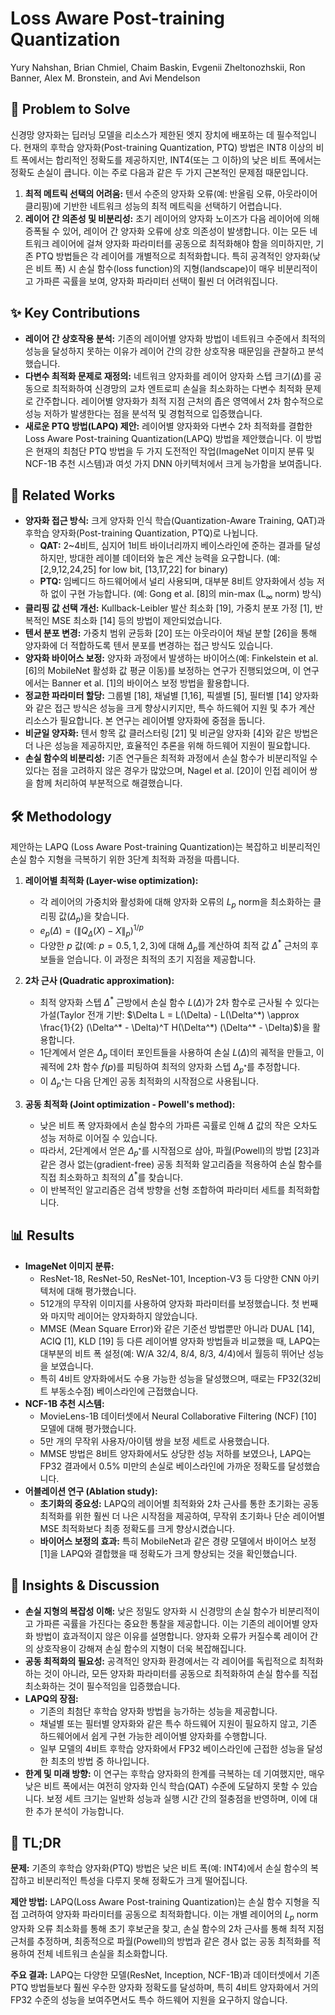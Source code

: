 # Loss Aware Post-training Quantization
Yury Nahshan, Brian Chmiel, Chaim Baskin, Evgenii Zheltonozhskii, Ron Banner, Alex M. Bronstein, and Avi Mendelson

## 🧩 Problem to Solve
신경망 양자화는 딥러닝 모델을 리소스가 제한된 엣지 장치에 배포하는 데 필수적입니다. 현재의 후학습 양자화(Post-training Quantization, PTQ) 방법은 INT8 이상의 비트 폭에서는 합리적인 정확도를 제공하지만, INT4(또는 그 이하)의 낮은 비트 폭에서는 정확도 손실이 큽니다. 이는 주로 다음과 같은 두 가지 근본적인 문제점 때문입니다.
1.  **최적 메트릭 선택의 어려움:** 텐서 수준의 양자화 오류(예: 반올림 오류, 아웃라이어 클리핑)에 기반한 네트워크 성능의 최적 메트릭을 선택하기 어렵습니다.
2.  **레이어 간 의존성 및 비분리성:** 초기 레이어의 양자화 노이즈가 다음 레이어에 의해 증폭될 수 있어, 레이어 간 양자화 오류에 상호 의존성이 발생합니다. 이는 모든 네트워크 레이어에 걸쳐 양자화 파라미터를 공동으로 최적화해야 함을 의미하지만, 기존 PTQ 방법들은 각 레이어를 개별적으로 최적화합니다. 특히 공격적인 양자화(낮은 비트 폭) 시 손실 함수(loss function)의 지형(landscape)이 매우 비분리적이고 가파른 곡률을 보여, 양자화 파라미터 선택이 훨씬 더 어려워집니다.

## ✨ Key Contributions
*   **레이어 간 상호작용 분석:** 기존의 레이어별 양자화 방법이 네트워크 수준에서 최적의 성능을 달성하지 못하는 이유가 레이어 간의 강한 상호작용 때문임을 관찰하고 분석했습니다.
*   **다변수 최적화 문제로 재정의:** 네트워크 양자화를 레이어 양자화 스텝 크기($\Delta$)를 공동으로 최적화하여 신경망의 교차 엔트로피 손실을 최소화하는 다변수 최적화 문제로 간주합니다. 레이어별 양자화가 최적 지점 근처의 좁은 영역에서 2차 함수적으로 성능 저하가 발생한다는 점을 분석적 및 경험적으로 입증했습니다.
*   **새로운 PTQ 방법(LAPQ) 제안:** 레이어별 양자화와 다변수 2차 최적화를 결합한 Loss Aware Post-training Quantization(LAPQ) 방법을 제안했습니다. 이 방법은 현재의 최첨단 PTQ 방법을 두 가지 도전적인 작업(ImageNet 이미지 분류 및 NCF-1B 추천 시스템)과 여섯 가지 DNN 아키텍처에서 크게 능가함을 보여줍니다.

## 📎 Related Works
*   **양자화 접근 방식:** 크게 양자화 인식 학습(Quantization-Aware Training, QAT)과 후학습 양자화(Post-training Quantization, PTQ)로 나뉩니다.
    *   **QAT:** 2~4비트, 심지어 1비트 바이너리까지 베이스라인에 준하는 결과를 달성하지만, 방대한 레이블 데이터와 높은 계산 능력을 요구합니다. (예: [2,9,12,24,25] for low bit, [13,17,22] for binary)
    *   **PTQ:** 임베디드 하드웨어에서 널리 사용되며, 대부분 8비트 양자화에서 성능 저하 없이 구현 가능합니다. (예: Gong et al. [8]의 min-max (L$_{\infty}$ norm) 방식)
*   **클리핑 값 선택 개선:** Kullback-Leibler 발산 최소화 [19], 가중치 분포 가정 [1], 반복적인 MSE 최소화 [14] 등의 방법이 제안되었습니다.
*   **텐서 분포 변경:** 가중치 범위 균등화 [20] 또는 아웃라이어 채널 분할 [26]을 통해 양자화에 더 적합하도록 텐서 분포를 변경하는 접근 방식도 있습니다.
*   **양자화 바이어스 보정:** 양자화 과정에서 발생하는 바이어스(예: Finkelstein et al. [6]의 MobileNet 활성화 값 평균 이동)를 보정하는 연구가 진행되었으며, 이 연구에서는 Banner et al. [1]의 바이어스 보정 방법을 활용합니다.
*   **정교한 파라미터 할당:** 그룹별 [18], 채널별 [1,16], 픽셀별 [5], 필터별 [14] 양자화와 같은 접근 방식은 성능을 크게 향상시키지만, 특수 하드웨어 지원 및 추가 계산 리소스가 필요합니다. 본 연구는 레이어별 양자화에 중점을 둡니다.
*   **비균일 양자화:** 텐서 항목 값 클러스터링 [21] 및 비균일 양자화 [4]와 같은 방법은 더 나은 성능을 제공하지만, 효율적인 추론을 위해 하드웨어 지원이 필요합니다.
*   **손실 함수의 비분리성:** 기존 연구들은 최적화 과정에서 손실 함수가 비분리적일 수 있다는 점을 고려하지 않은 경우가 많았으며, Nagel et al. [20]이 인접 레이어 쌍을 함께 처리하여 부분적으로 해결했습니다.

## 🛠️ Methodology
제안하는 LAPQ (Loss Aware Post-training Quantization)는 복잡하고 비분리적인 손실 함수 지형을 극복하기 위한 3단계 최적화 과정을 따릅니다.

1.  **레이어별 최적화 (Layer-wise optimization):**
    *   각 레이어의 가중치와 활성화에 대해 양자화 오류의 $L_p$ norm을 최소화하는 클리핑 값($\Delta_p$)을 찾습니다.
    *   $e_p(\Delta) = \left( \|Q_{\Delta}(X) - X\|_p \right)^{1/p}$
    *   다양한 $p$ 값(예: $p=0.5, 1, 2, 3$)에 대해 $\Delta_p$를 계산하여 최적 값 $\Delta^*$ 근처의 후보들을 얻습니다. 이 과정은 최적의 초기 지점을 제공합니다.

2.  **2차 근사 (Quadratic approximation):**
    *   최적 양자화 스텝 $\Delta^*$ 근방에서 손실 함수 $L(\Delta)$가 2차 함수로 근사될 수 있다는 가설(Taylor 전개 기반: $\Delta L = L(\Delta) - L(\Delta^*) \approx \frac{1}{2} (\Delta^* - \Delta)^T H(\Delta^*) (\Delta^* - \Delta)$)을 활용합니다.
    *   1단계에서 얻은 $\Delta_p$ 데이터 포인트들을 사용하여 손실 $L(\Delta)$의 궤적을 만들고, 이 궤적에 2차 함수 $f(p)$를 피팅하여 최적의 양자화 스텝 $\Delta_{p^*}$를 추정합니다.
    *   이 $\Delta_{p^*}$는 다음 단계인 공동 최적화의 시작점으로 사용됩니다.

3.  **공동 최적화 (Joint optimization - Powell's method):**
    *   낮은 비트 폭 양자화에서 손실 함수의 가파른 곡률로 인해 $\Delta$ 값의 작은 오차도 성능 저하로 이어질 수 있습니다.
    *   따라서, 2단계에서 얻은 $\Delta_{p^*}$를 시작점으로 삼아, 파월(Powell)의 방법 [23]과 같은 경사 없는(gradient-free) 공동 최적화 알고리즘을 적용하여 손실 함수를 직접 최소화하고 최적의 $\Delta^*$를 찾습니다.
    *   이 반복적인 알고리즘은 검색 방향을 선형 조합하여 파라미터 세트를 최적화합니다.

## 📊 Results
*   **ImageNet 이미지 분류:**
    *   ResNet-18, ResNet-50, ResNet-101, Inception-V3 등 다양한 CNN 아키텍처에 대해 평가했습니다.
    *   512개의 무작위 이미지를 사용하여 양자화 파라미터를 보정했습니다. 첫 번째와 마지막 레이어는 양자화하지 않았습니다.
    *   MMSE (Mean Square Error)와 같은 기준선 방법뿐만 아니라 DUAL [14], ACIQ [1], KLD [19] 등 다른 레이어별 양자화 방법들과 비교했을 때, LAPQ는 대부분의 비트 폭 설정(예: W/A 32/4, 8/4, 8/3, 4/4)에서 월등히 뛰어난 성능을 보였습니다.
    *   특히 4비트 양자화에서도 수용 가능한 성능을 달성했으며, 때로는 FP32(32비트 부동소수점) 베이스라인에 근접했습니다.
*   **NCF-1B 추천 시스템:**
    *   MovieLens-1B 데이터셋에서 Neural Collaborative Filtering (NCF) [10] 모델에 대해 평가했습니다.
    *   5만 개의 무작위 사용자/아이템 쌍을 보정 세트로 사용했습니다.
    *   MMSE 방법은 8비트 양자화에서도 상당한 성능 저하를 보였으나, LAPQ는 FP32 결과에서 0.5% 미만의 손실로 베이스라인에 가까운 정확도를 달성했습니다.
*   **어블레이션 연구 (Ablation study):**
    *   **초기화의 중요성:** LAPQ의 레이어별 최적화와 2차 근사를 통한 초기화는 공동 최적화를 위한 훨씬 더 나은 시작점을 제공하여, 무작위 초기화나 단순 레이어별 MSE 최적화보다 최종 정확도를 크게 향상시켰습니다.
    *   **바이어스 보정의 효과:** 특히 MobileNet과 같은 경량 모델에서 바이어스 보정 [1]을 LAPQ와 결합했을 때 정확도가 크게 향상되는 것을 확인했습니다.

## 🧠 Insights & Discussion
*   **손실 지형의 복잡성 이해:** 낮은 정밀도 양자화 시 신경망의 손실 함수가 비분리적이고 가파른 곡률을 가진다는 중요한 통찰을 제공합니다. 이는 기존의 레이어별 양자화 방법이 효과적이지 않은 이유를 설명합니다. 양자화 오류가 커질수록 레이어 간의 상호작용이 강해져 손실 함수의 지형이 더욱 복잡해집니다.
*   **공동 최적화의 필요성:** 공격적인 양자화 환경에서는 각 레이어를 독립적으로 최적화하는 것이 아니라, 모든 양자화 파라미터를 공동으로 최적화하여 손실 함수를 직접 최소화하는 것이 필수적임을 입증했습니다.
*   **LAPQ의 장점:**
    *   기존의 최첨단 후학습 양자화 방법을 능가하는 성능을 제공합니다.
    *   채널별 또는 필터별 양자화와 같은 특수 하드웨어 지원이 필요하지 않고, 기존 하드웨어에서 쉽게 구현 가능한 레이어별 양자화를 수행합니다.
    *   일부 모델의 4비트 후학습 양자화에서 FP32 베이스라인에 근접한 성능을 달성한 최초의 방법 중 하나입니다.
*   **한계 및 미래 방향:** 이 연구는 후학습 양자화의 한계를 극복하는 데 기여했지만, 매우 낮은 비트 폭에서는 여전히 양자화 인식 학습(QAT) 수준에 도달하지 못할 수 있습니다. 보정 세트 크기는 일반화 성능과 실행 시간 간의 절충점을 반영하며, 이에 대한 추가 분석이 가능합니다.

## 📌 TL;DR
**문제:** 기존의 후학습 양자화(PTQ) 방법은 낮은 비트 폭(예: INT4)에서 손실 함수의 복잡하고 비분리적인 특성을 다루지 못해 정확도가 크게 떨어집니다.

**제안 방법:** LAPQ(Loss Aware Post-training Quantization)는 손실 함수 지형을 직접 고려하여 양자화 파라미터를 공동으로 최적화합니다. 이는 개별 레이어의 $L_p$ norm 양자화 오류 최소화를 통해 초기 후보군을 찾고, 손실 함수의 2차 근사를 통해 최적 지점 근처를 추정하며, 최종적으로 파월(Powell)의 방법과 같은 경사 없는 공동 최적화를 적용하여 전체 네트워크 손실을 최소화합니다.

**주요 결과:** LAPQ는 다양한 모델(ResNet, Inception, NCF-1B)과 데이터셋에서 기존 PTQ 방법들보다 훨씬 우수한 양자화 정확도를 달성하며, 특히 4비트 양자화에서 거의 FP32 수준의 성능을 보여주면서도 특수 하드웨어 지원을 요구하지 않습니다.